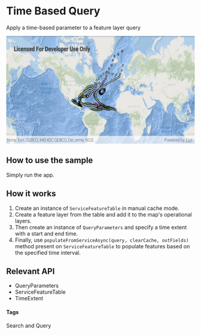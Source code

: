 # Time Based Query
Apply a time-based parameter to a feature layer query

![Time Based Query App](time-based-query.png)

## How to use the sample
Simply run the app.

## How it works
1. Create an instance of `ServiceFeatureTable` in manual cache mode.
1. Create a feature layer from the table and add it to the map's operational layers.
1. Then create an instance of `QueryParameters` and specify a time extent with a start and end time. 
1. Finally, use `populateFromServiceAsync(query, clearCache, outFields)` method present on `ServiceFeatureTable` to populate features based on the specified time interval.

## Relevant API
* QueryParameters
* ServiceFeatureTable
* TimeExtent

#### Tags
Search and Query
